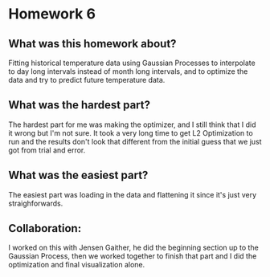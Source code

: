 # Homework 6

## What was this homework about? 
Fitting historical temperature data using Gaussian Processes to interpolate to day long intervals instead of month long intervals, and to optimize the data and try to predict future temperature data. 

## What was the hardest part? 
The hardest part for me was making the optimizer, and I still think that I did it wrong but I'm not sure. It took a very long time to get L2 Optimization to run and the results don't look that different from the initial guess that we just got from trial and error. 

## What was the easiest part? 
The easiest part was loading in the data and flattening it since it's just very straighforwards. 

## Collaboration: 
I worked on this with Jensen Gaither, he did the beginning section up to the Gaussian Process, then we worked together to finish that part and I did the optimization and final visualization alone. 
